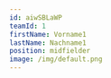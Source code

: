 ```yaml
---
id: aiwSBLaWP
teamId: 1
firstName: Vorname1
lastName: Nachname1
position: midfielder
image: /img/default.png
---
```

